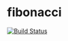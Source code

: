 # fibonacci

[![Build Status](http://localhost:8080/buildStatus/icon?job=Section+3b%2Ffibonacci)](http://localhost:8080/job/Section%203b/job/fibonacci/)

